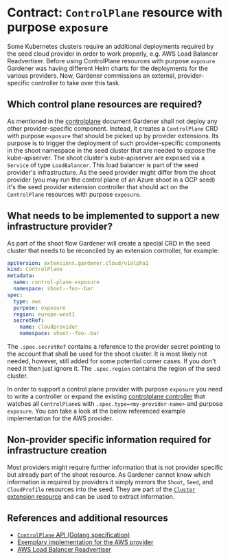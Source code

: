 # Contract: `ControlPlane` resource with purpose `exposure`

Some Kubernetes clusters require an additional deployments required by the seed cloud provider in order to work properly, e.g. AWS Load Balancer Readvertiser.
Before using ControlPlane resources with purpose `exposure` Gardener was having different Helm charts for the deployments for the various providers.
Now, Gardener commissions an external, provider-specific controller to take over this task.

## Which control plane resources are required?

As mentioned in the [controlplane](controlplane.md) document Gardener shall not deploy any other provider-specific component.
Instead, it creates a `ControlPlane` CRD with purpose `exposure` that should be picked up by provider extensions.
Its purpose is to trigger the deployment of such provider-specific components in the shoot namespace in the seed cluster that are needed to expose the kube-apiserver.
The shoot cluster's kube-apiserver are exposed via a `Service` of type `LoadBalancer`. This load balancer is part of the seed provider's infrastructure. As the seed provider might differ from the shoot provider (you may run the control plane of an Azure shoot in a GCP seed) it's the seed provider extension controller that should act on the `ControlPlane` resources with purpose `exposure`.

## What needs to be implemented to support a new infrastructure provider?

As part of the shoot flow Gardener will create a special CRD in the seed cluster that needs to be reconciled by an extension controller, for example:

```yaml
apiVersion: extensions.gardener.cloud/v1alpha1
kind: ControlPlane
metadata:
  name: control-plane-exposure
  namespace: shoot--foo--bar
spec:
  type: aws
  purpose: exposure
  region: europe-west1
  secretRef:
    name: cloudprovider
    namespace: shoot--foo--bar
```

The `.spec.secretRef` contains a reference to the provider secret pointing to the account that shall be used for the shoot cluster.
It is most likely not needed, however, still added for some potential corner cases.
If you don't need it then just ignore it.
The `.spec.region` contains the region of the seed cluster.

In order to support a control plane provider with purpose `exposure` you need to write a controller or expand the existing [controlplane controller](controlplane.md) that watches all `ControlPlane`s with `.spec.type=<my-provider-name>` and purpose `exposure`.
You can take a look at the below referenced example implementation for the AWS provider.

## Non-provider specific information required for infrastructure creation

Most providers might require further information that is not provider specific but already part of the shoot resource.
As Gardener cannot know which information is required by providers it simply mirrors the `Shoot`, `Seed`, and `CloudProfile` resources into the seed.
They are part of the [`Cluster` extension resource](cluster.md) and can be used to extract information.

## References and additional resources

* [`ControlPlane` API (Golang specification)](../../pkg/apis/extensions/v1alpha1/types_controlplane.go)
* [Exemplary implementation for the AWS provider](https://github.com/gardener/gardener-extensions/tree/master/controllers/provider-aws/pkg/controller/controlplane)
* [AWS Load Balancer Readvertiser](https://github.com/gardener/aws-lb-readvertiser)
